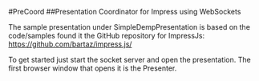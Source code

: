 #PreCoord
##Presentation Coordinator for Impress using WebSockets

The sample presentation under SimpleDempPresentation is based on the code/samples found it the GitHub repository for ImpressJs: https://github.com/bartaz/impress.js/

To get started just start the socket server and open the presentation. The first browser window that opens it is the Presenter.